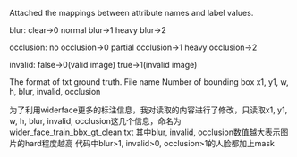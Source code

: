 Attached the mappings between attribute names and label values.

blur:
  clear->0
  normal blur->1
  heavy blur->2

occlusion:
  no occlusion->0
  partial occlusion->1
  heavy occlusion->2

invalid:
  false->0(valid image)
  true->1(invalid image)

The format of txt ground truth.
File name
Number of bounding box
x1, y1, w, h, blur, invalid, occlusion


为了利用widerface更多的标注信息，我对读取的内容进行了修改，只读取x1, y1, w, h, blur, invalid, occlusion这几个信息，命名为wider_face_train_bbx_gt_clean.txt
其中blur, invalid, occlusion数值越大表示图片的hard程度越高
代码中blur>1, invalid>0, occlusion>1的人脸都加上mask
